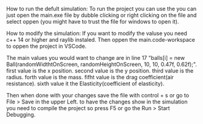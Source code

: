 How to run the defult simulation:
To run the project you can use the you can just open the main.exe file by dubble clicking or right clicking on the file and select oppen (you might have to trust the file for windows to open it).

How to modify the simulation:
If you want to modify the valuse you need c++ 14 or higher and raylib instaled. Then oppen the main.code-workspace to oppen the project in VSCode.

The main values you would want to change are in line 17 "balls[i] = new Ball(randomWidthtOnScreen, randomHeightOnScreen, 10, 10, 0.47f, 0.62f);".
first value is the x position.
second value is the y position.
third value is the radius.
forth value is the mass.
fifht value is the drag coefficient(air resistance).
sixth value it the Elasticity(coefficient of elasticity).

Then when done with your changes save the file with control + s or go to File > Save in the upper Left.
to have the changes show in the simulation you need to compile the project so press F5 or go the Run > Start Debugging.
